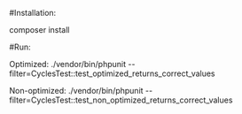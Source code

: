 #Installation:

composer install

#Run:

Optimized:
./vendor/bin/phpunit --filter=CyclesTest::test_optimized_returns_correct_values

Non-optimized:
./vendor/bin/phpunit --filter=CyclesTest::test_non_optimized_returns_correct_values
